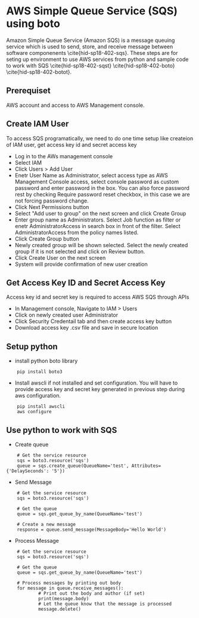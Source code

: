 # AWS Simple Queue Service (SQS) using boto
Amazon Simple Queue Service (Amazon SQS) is a message queuing service which is used to send, store, and receive message between software componenents \cite{hid-sp18-402-sqs}. These steps are for seting up environment to use AWS services from python and sample code to work with SQS \cite{hid-sp18-402-sqst} \cite{hid-sp18-402-boto} \cite{hid-sp18-402-botot}.

## Prerequiset
AWS account and access to AWS Management console.

## Create IAM User
To access SQS programatically, we need to do one time setup like createion of IAM user,
get access key id and secret access key
* Log in to the AWs management console
* Select IAM
* Click Users > Add User
* Enetr User Name as Administrator, select access type as AWS Management Console access, select console password
as custom password and enter password in the box. You can also force password rest by checking Require password reset checkbox, in this 
case we are not forcing password change.
* Click Next Permissions button
* Select "Add user to group" on the next screen and click Create Group
* Enter group name as Administrators. Select Job function as filter or enetr AdministratorAccess in search box in front of the filter.
Select AdministratorAccess from the policy names listed.
* Click Create Group button
* Newly created group will be shown selected. Select the newly created group if it is not selected and click on Review button.
* Click Create User on the next screen
* System will provide confirmation of new user creation

## Get Access Key ID and Secret Access Key
Access key id and secret key is required to access AWS SQS through APIs
* In Management console, Navigate to IAM > Users
* Click on newly created user Administrator
* Click Security Credentail tab and then create access key button
* Download access key .csv file and save in secure location

## Setup python
* install python boto library
```
	pip install boto3
``` 
* Install awscli if not installed and set configuration. You will have to provide 
access key and secret key generated in previous step during aws configuration.
```
	pip install awscli
	aws configure
``` 
## Use python to work with SQS
* Create queue
```
	# Get the service resource
	sqs = boto3.resource('sqs')
	queue = sqs.create_queue(QueueName='test', Attributes={'DelaySeconds': '5'})

``` 
* Send Message
```
	# Get the service resource
	sqs = boto3.resource('sqs')

	# Get the queue
	queue = sqs.get_queue_by_name(QueueName='test')

	# Create a new message	
	response = queue.send_message(MessageBody='Hello World')
```
* Process Message
```
	# Get the service resource
	sqs = boto3.resource('sqs')

	# Get the queue
	queue = sqs.get_queue_by_name(QueueName='test')

	# Process messages by printing out body
	for message in queue.receive_messages():
    		# Print out the body and author (if set)
    		print(message.body)
    		# Let the queue know that the message is processed
    		message.delete()
```

